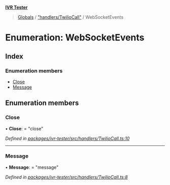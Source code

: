 **[IVR Tester](../README.md)**

> [Globals](../README.md) / ["handlers/TwilioCall"](../modules/_handlers_twiliocall_.md) / WebSocketEvents

# Enumeration: WebSocketEvents

## Index

### Enumeration members

* [Close](_handlers_twiliocall_.websocketevents.md#close)
* [Message](_handlers_twiliocall_.websocketevents.md#message)

## Enumeration members

### Close

•  **Close**:  = "close"

*Defined in [packages/ivr-tester/src/handlers/TwilioCall.ts:10](https://github.com/SketchingDev/ivr-tester/blob/7751f4b/packages/ivr-tester/src/handlers/TwilioCall.ts#L10)*

___

### Message

•  **Message**:  = "message"

*Defined in [packages/ivr-tester/src/handlers/TwilioCall.ts:8](https://github.com/SketchingDev/ivr-tester/blob/7751f4b/packages/ivr-tester/src/handlers/TwilioCall.ts#L8)*
